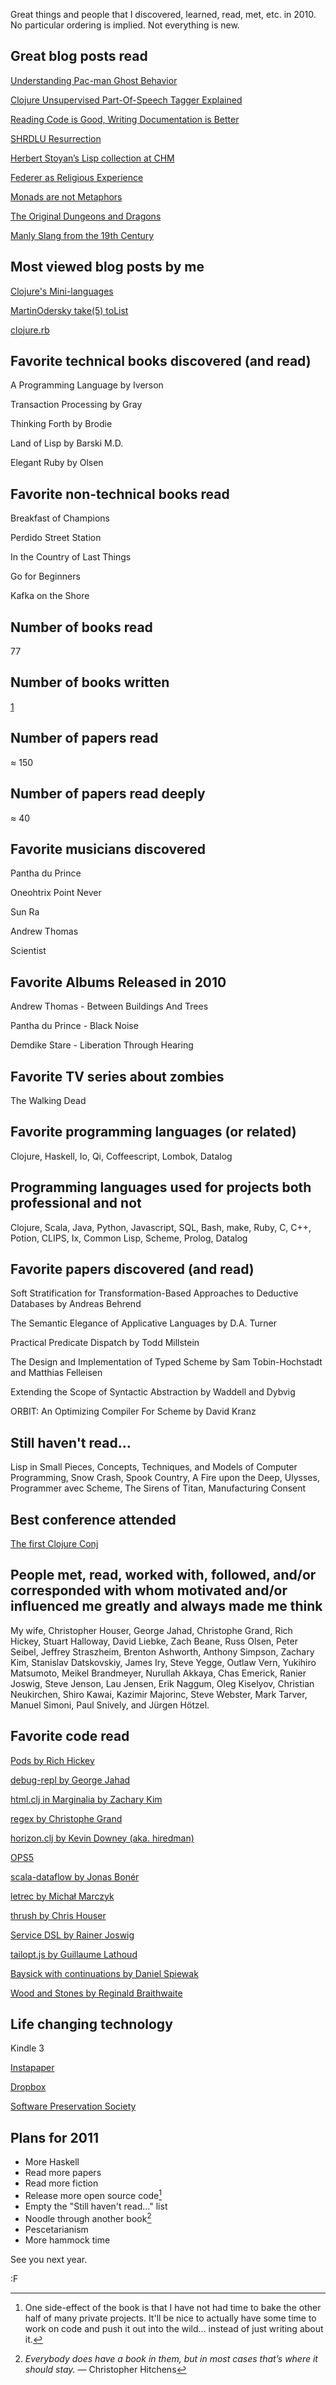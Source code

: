 Great things and people that I discovered, learned, read, met, etc. in 2010.  No particular ordering is implied.  Not everything is new.


Great blog posts read
---------------------

[Understanding Pac-man Ghost Behavior](http://gameinternals.com/post/2072558330/understanding-pac-man-ghost-behavior)

[Clojure Unsupervised Part-Of-Speech Tagger Explained](http://aria42.com/blog/?p=48)

[Reading Code is Good, Writing Documentation is Better](http://luigimontanez.com/2010/reading-code-is-good-writing-documentation-is-better/)

[SHRDLU Resurrection](http://www.semaphorecorp.com/misc/shrdlu.html)

[Herbert Stoyan’s Lisp collection at CHM](http://www.mcjones.org/dustydecks/archives/2010/07/29/185/)

[Federer as Religious Experience](http://www.nytimes.com/2006/08/20/sports/playmagazine/20federer.html)

[Monads are not Metaphors](http://www.codecommit.com/blog/ruby/monads-are-not-metaphors)

[The Original Dungeons and Dragons](http://www.somethingawful.com/d/dungeons-and-dragons/steve-old-gygax.php)

[Manly Slang from the 19th Century](http://artofmanliness.com/2010/03/10/manly-slang-from-the-19th-century/)

Most viewed blog posts by me
----------------------------

[Clojure's Mini-languages](http://blog.fogus.me/2010/03/23/clojures-mini-languages/)

[MartinOdersky take(5) toList](http://blog.fogus.me/2010/08/06/martinodersky-take5-tolist/)

[clojure.rb](http://blog.fogus.me/2010/06/09/clojure-rb/)


Favorite technical books discovered (and read)
----------------------------------------------

A Programming Language by Iverson

Transaction Processing by Gray

Thinking Forth by Brodie

Land of Lisp by Barski M.D.

Elegant Ruby by Olsen

Favorite non-technical books read
---------------------------------

Breakfast of Champions

Perdido Street Station

In the Country of Last Things

Go for Beginners

Kafka on the Shore

## Number of books read
77

## Number of books written
[1](http://joyofclojure.com)

## Number of papers read
&asymp; 150

## Number of papers read deeply
&asymp; 40

Favorite musicians discovered
-----------------------------

Pantha du Prince

Oneohtrix Point Never

Sun Ra

Andrew Thomas

Scientist

## Favorite Albums Released in 2010

Andrew Thomas - Between Buildings And Trees

Pantha du Prince - Black Noise

Demdike Stare - Liberation Through Hearing

## Favorite TV series about zombies

The Walking Dead

## Favorite programming languages (or related)

Clojure, Haskell, Io, Qi, Coffeescript, Lombok, Datalog

## Programming languages used for projects both professional and not

Clojure, Scala, Java, Python, Javascript, SQL, Bash, make, Ruby, C, C++, Potion, CLIPS, Ix, Common Lisp, Scheme, Prolog, Datalog

## Favorite papers discovered (and read)

Soft Stratification for Transformation-Based Approaches to Deductive Databases by Andreas Behrend

The Semantic Elegance of Applicative Languages by D.A. Turner

Practical Predicate Dispatch by Todd Millstein

The Design and Implementation of Typed Scheme by Sam Tobin-Hochstadt	and Matthias Felleisen

Extending the Scope of Syntactic Abstraction by Waddell and Dybvig

ORBIT: An Optimizing Compiler For Scheme by David Kranz

## Still haven't read...

Lisp in Small Pieces, Concepts, Techniques, and Models of Computer Programming, Snow Crash, Spook Country, A Fire upon the Deep, Ulysses, Programmer avec Scheme, The Sirens of Titan, Manufacturing Consent

## Best conference attended

[The first Clojure Conj](http://first.clojure-conj.org/)

## People met, read, worked with, followed, and/or corresponded with whom motivated and/or influenced me greatly and always made me think

My wife, Christopher Houser, George Jahad, Christophe Grand, Rich Hickey, Stuart Halloway, David Liebke, Zach Beane, Russ Olsen, Peter Seibel, Jeffrey Straszheim, Brenton Ashworth, Anthony Simpson, Zachary Kim, Stanislav Datskovskiy, James Iry, Steve Yegge, Outlaw Vern, Yukihiro Matsumoto, Meikel Brandmeyer, Nurullah Akkaya, Chas Emerick, Ranier Joswig, Steve Jenson, Lau Jensen, Erik Naggum, Oleg Kiselyov, Christian Neukirchen, Shiro Kawai, Kazimir Majorinc, Steve Webster, Mark Tarver, Manuel Simoni, Paul Snively, and Jürgen Hötzel.

## Favorite code read

[Pods by Rich Hickey](https://gist.github.com/306174)

[debug-repl by George Jahad](https://github.com/GeorgeJahad/debug-repl)

[html.clj in Marginalia by Zachary Kim](https://github.com/fogus/marginalia/blob/master/src/marginalia/html.clj)

[regex by Christophe Grand](https://github.com/cgrand/regex)

[horizon.clj by Kevin Downey (aka. hiredman)](https://github.com/hiredman/clojurebot/blob/master/src/hiredman/horizon.clj)

[OPS5](https://github.com/johanlindberg/ops5)

[scala-dataflow by Jonas Bonér](https://github.com/jboner/scala-dataflow)

[letrec by Michał Marczyk](https://gist.github.com/486880)

[thrush by Chris Houser](http://blog.fogus.me/2010/09/28/thrush-in-clojure-redux/)

[Service DSL by Rainer Joswig](http://lispm.dyndns.org/news?ID=NEWS-2005-07-08-1)

[tailopt.js by Guillaume Lathoud](http://glat.info/pub/tailopt-js/)

[Baysick with continuations by Daniel Spiewak ](https://github.com/djspiewak/linguistic-programming/blob/master/baysick.scala)

[Wood and Stones by Reginald Braithwaite](https://github.com/raganwald/wood_and_stones)

## Life changing technology

Kindle 3

[Instapaper](http://instapaper.com)

[Dropbox](http://dropbox.com)

[Software Preservation Society](http://www.softwarepreservation.org/)

## Plans for 2011

- More Haskell
- Read more papers
- Read more fiction
- Release more open source code[^sigh]
- Empty the "Still haven't read..." list
- Noodle through another book[^writing]
- Pescetarianism
- More hammock time

See you next year.

:F

[^writing]: *Everybody does have a book in them, but in most cases that’s where it should stay.*  — Christopher Hitchens

[^sigh]: One side-effect of the book is that I have not had time to bake the other half of many private projects.  It'll be nice to actually have some time to work on code and push it out into the wild... instead of just writing about it.
